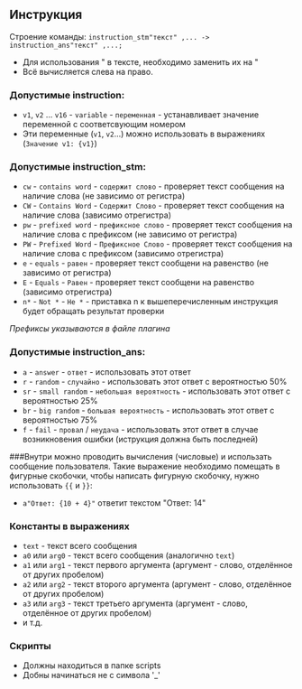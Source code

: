 ## Инструкция
Строение команды: `instruction_stm"текст" ,... -> instruction_ans"текст" ,...;`

* Для использования " в тексте, необходимо заменить их на \"
* Всё вычисляется слева на право.

### Допустимые instruction:
* `v1`, `v2` ... `v16` - `variable` - `переменная` - устанавливает значение переменной с соответсвующим номером
* Эти переменные (`v1`, `v2`...) можно использовать в выражениях (`Значение v1: {v1}`)

### Допустимые instruction_stm:
* `cw` - `contains word` - `содержит слово` - проверяет текст сообщения на наличие слова (не зависимо от регистра)
* `CW` - `Contains Word` - `Содержит Слово` - проверяет текст сообщения на наличие слова (зависимо отрегистра)
* `pw` - `prefixed word` - `префиксное слово` - проверяет текст сообщения на наличие слова с префиксом (не зависимо от регистра)
* `PW` - `Prefixed Word` - `Префиксное Слово` - проверяет текст сообщения на наличие слова с префиксом (зависимо отрегистра)
* `e` - `equals` - `равен` - проверяет текст сообщени на равенство (не зависимо от регистра)
* `E` - `Equals` - `Равен` - проверяет текст сообщени на равенство (зависимо отрегистра)
* `n*` - `Not *` - `Не *` - приставка n к вышеперечисленным инструкция будет обращать результат проверки

*Префиксы указываются в файле плагина*

### Допустимые instruction_ans:
* `a` - `answer` - `ответ` - использовать этот ответ
* `r` - `random` - `случайно` - использовать этот ответ с вероятностью 50%
* `sr` - `small random` - `небольшая вероятность` - использовать этот ответ с вероятностью 25%
* `br` - `big random` - `большая вероятность` - использовать этот ответ с вероятностью 75%
* `f` - `fail` - `провал` / `неудача` - использовать этот ответ в случае возникновения ошибки (иструкция должна быть последней)

###Внутри можно проводить вычисления (числовые) и использать сообщение пользователя. Такие выражение необходимо помещать в фигурные скобочки, чтобы написать фигурную скобочку, нужно использовать `{{` и `}}`:
* `a"Ответ: {10 + 4}"` ответит текстом "Ответ: 14"

### Константы в выражениях
* `text` - текст всего сообщения
* `a0` или `arg0` - текст всего сообщения (аналогично `text`)
* `a1` или `arg1` - текст первого аргумента (аргумент - слово, отделённое от других пробелом)
* `a2` или `arg2` - текст второго аргумента (аргумент - слово, отделённое от других пробелом)
* `a3` или `arg3` - текст третьего аргумента (аргумент - слово, отделённое от других пробелом)
* и т.д.


### Скрипты
* Должны находиться в папке scripts
* Добны начинаться не с символа '_'
